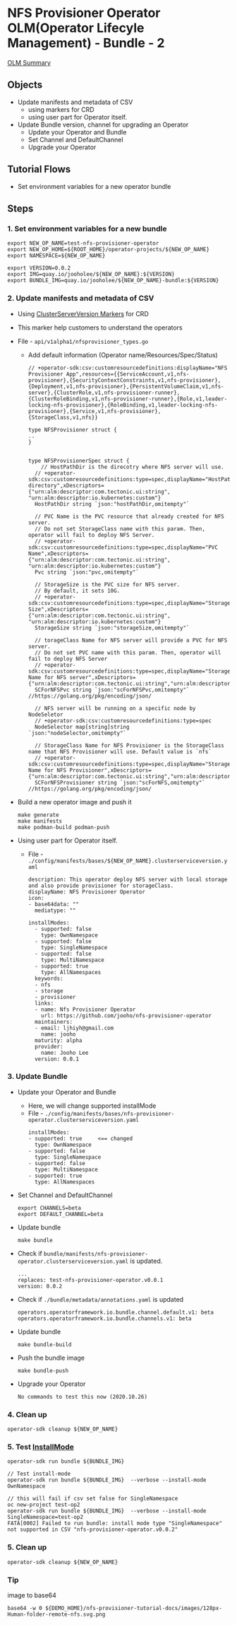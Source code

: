 # NFS Provisioner Operator OLM(Operator Lifecyle Management) - Bundle - 2
[OLM Summary](Tutorial-6-Operator-OLM-Summary.md#Bundle)

## Objects
- Update manifests and metadata of CSV 
  - using markers for CRD
  - using user part for Operator itself.
- Update Bundle version, channel for upgrading an Operator
  - Update your Operator and Bundle
  - Set Channel and DefaultChannel
  - Upgrade your Operator


## Tutorial Flows
- Set environment variables for a new operator bundle



## Steps

### 1. Set environment variables for a new bundle

~~~
export NEW_OP_NAME=test-nfs-provisioner-operator
export NEW_OP_HOME=${ROOT_HOME}/operator-projects/${NEW_OP_NAME}
export NAMESPACE=${NEW_OP_NAME}

export VERSION=0.0.2
export IMG=quay.io/jooholee/${NEW_OP_NAME}:${VERSION}
export BUNDLE_IMG=quay.io/jooholee/${NEW_OP_NAME}-bundle:${VERSION}
~~~

### 2. Update manifests and metadata of CSV 
- Using  [ClusterServerVersion Markers](https://sdk.operatorframework.io/cs/building-operators/golang/references/markers/) for CRD
- This marker help customers to understand the operators
- File - `api/v1alpha1/nfsprovisioner_types.go`
  - Add default information (Operator name/Resources/Spec/Status)
    ~~~
    // +operator-sdk:csv:customresourcedefinitions:displayName="NFS Provisioner App",resources={{ServiceAccount,v1,nfs-provisioner},{SecurityContextConstraints,v1,nfs-provisioner},{Deployment,v1,nfs-provisioner},{PersistentVolumeClaim,v1,nfs-server},{ClusterRole,v1,nfs-provisioner-runner},{ClusterRoleBinding,v1,nfs-provisioner-runner},{Role,v1,leader-locking-nfs-provisioner},{RoleBinding,v1,leader-locking-nfs-provisioner},{Service,v1,nfs-provisioner},{StorageClass,v1,nfs}}

    type NFSProvisioner struct {
    ..
    }


    type NFSProvisionerSpec struct {
    	// HostPathDir is the direcotry where NFS server will use.
      // +operator-sdk:csv:customresourcedefinitions:type=spec,displayName="HostPath directory",xDescriptors={"urn:alm:descriptor:com.tectonic.ui:string", "urn:alm:descriptor:io.kubernetes:custom"}
      HostPathDir string `json:"hostPathDir,omitempty"`

      // PVC Name is the PVC resource that already created for NFS server.
      // Do not set StorageClass name with this param. Then, operator will fail to deploy NFS Server.
      // +operator-sdk:csv:customresourcedefinitions:type=spec,displayName="PVC Name",xDescriptors={"urn:alm:descriptor:com.tectonic.ui:string", "urn:alm:descriptor:io.kubernetes:custom"}
      Pvc string `json:"pvc,omitempty"`

      // StorageSize is the PVC size for NFS server.
      // By default, it sets 10G.
      // +operator-sdk:csv:customresourcedefinitions:type=spec,displayName="Storage Size",xDescriptors={"urn:alm:descriptor:com.tectonic.ui:string", "urn:alm:descriptor:io.kubernetes:custom"}
      StorageSize string `json:"storageSize,omitempty"`

      // torageClass Name for NFS server will provide a PVC for NFS server.
      // Do not set PVC name with this param. Then, operator will fail to deploy NFS Server
      // +operator-sdk:csv:customresourcedefinitions:type=spec,displayName="StorageClass Name for NFS server",xDescriptors={"urn:alm:descriptor:com.tectonic.ui:string","urn:alm:descriptor:io.kubernetes:custom"}
      SCForNFSPvc string `json:"scForNFSPvc,omitempty"` //https://golang.org/pkg/encoding/json/

      // NFS server will be running on a specific node by NodeSeletor
      // +operator-sdk:csv:customresourcedefinitions:type=spec
      NodeSelector map[string]string `json:"nodeSelector,omitempty"`

      // StorageClass Name for NFS Provisioner is the StorageClass name that NFS Provisioner will use. Default value is `nfs`
      // +operator-sdk:csv:customresourcedefinitions:type=spec,displayName="StorageClass Name for NFS Provisioner",xDescriptors={"urn:alm:descriptor:com.tectonic.ui:string","urn:alm:descriptor:io.kubernetes:custom"}
      SCForNFSProvisioner string `json:"scForNFS,omitempty"` //https://golang.org/pkg/encoding/json/
     ~~~

- Build a new operator image and push it
  ~~~
  make generate 
  make manifests
  make podman-build podman-push
  ~~~
  

- Using user part for Operator itself.
  - File - `./config/manifests/bases/${NEW_OP_NAME}.clusterserviceversion.yaml`
    ~~~
    description: This operator deploy NFS server with local storage and also provide provisioner for storageClass.
    displayName: NFS Provisioner Operator
    icon:
    - base64data: ""
      mediatype: ""

    installModes:
      - supported: false
        type: OwnNamespace
      - supported: false
        type: SingleNamespace
      - supported: false
        type: MultiNamespace
      - supported: true
        type: AllNamespaces
      keywords:
      - nfs
      - storage
      - provisioner
      links:
      - name: Nfs Provisioner Operator
        url: https://github.com/jooho/nfs-provisioner-operator
      maintainers:
      - email: ljhiyh@gmail.com
        name: jooho
      maturity: alpha
      provider:
        name: Jooho Lee
      version: 0.0.1
    ~~~

### 3. Update Bundle 
- Update your Operator and Bundle 
  - Here, we will change supported installMode 
  - File - `./config/manifests/bases/nfs-provisioner-operator.clusterserviceversion.yaml`
    ~~~
    installModes:
    - supported: true     <== changed 
      type: OwnNamespace
    - supported: false
      type: SingleNamespace
    - supported: false
      type: MultiNamespace
    - supported: true
      type: AllNamespaces
    ~~~

- Set Channel and DefaultChannel
  ~~~
  export CHANNELS=beta
  export DEFAULT_CHANNEL=beta
  ~~~

- Update bundle 
  ~~~
  make bundle 
  ~~~

- Check if `bundle/manifests/nfs-provisioner-operator.clusterserviceversion.yaml` is updated.
  ~~~
  ...
  replaces: test-nfs-provisioner-operator.v0.0.1
  version: 0.0.2
  ~~~

- Check if `./bundle/metadata/annotations.yaml` is updated
  ~~~
  operators.operatorframework.io.bundle.channel.default.v1: beta
  operators.operatorframework.io.bundle.channels.v1: beta
  ~~~

- Update bundle 
  ~~~
  make bundle-build 
  ~~~

- Push the bundle image
  ~~~
  make bundle-push  
  ~~~

- Upgrade your Operator
  ~~~
  No commands to test this now (2020.10.26)
  ~~~

### 4. Clean up
~~~
operator-sdk cleanup ${NEW_OP_NAME}
~~~


### 5. Test [InstallMode](https://github.com/operator-framework/operator-lifecycle-manager/blob/4197455/Documentation/design/building-your-csv.md#operator-metadata)
~~~
operator-sdk run bundle ${BUNDLE_IMG}

// Test install-mode
operator-sdk run bundle ${BUNDLE_IMG}  --verbose --install-mode OwnNamespace

// this will fail if csv set false for SingleNamespace
oc new-project test-op2
operator-sdk run bundle ${BUNDLE_IMG}  --verbose --install-mode SingleNamespace=test-op2
FATA[0002] Failed to run bundle: install mode type "SingleNamespace" not supported in CSV "nfs-provisioner-operator.v0.0.2"
~~~


### 5. Clean up
~~~
operator-sdk cleanup ${NEW_OP_NAME}
~~~




### Tip
image to base64
~~~
base64 -w 0 ${DEMO_HOME}/nfs-provisioner-tutorial-docs/images/128px-Human-folder-remote-nfs.svg.png
~~~
